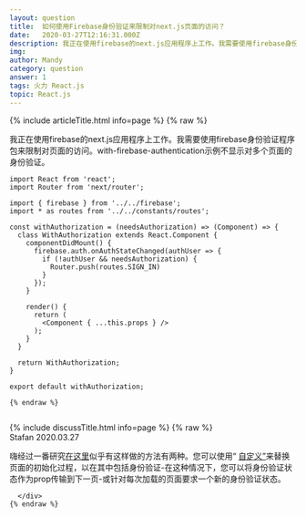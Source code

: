 ```yaml
---
layout: question
title:  如何使用Firebase身份验证来限制对next.js页面的访问？
date:   2020-03-27T12:16:31.000Z
description: 我正在使用firebase的next.js应用程序上工作。我需要使用firebase身份验证程序包来限制对页面的访问。with-firebase-auth...
img: 
author: Mandy
category: question
answer: 1
tags: 火力 React.js
topic: React.js
---
```

<div class="article-root">
  <div class="article">
    {% include articleTitle.html info=page %}
    {% raw %}
    <div class="article-content"><p><font style="vertical-align: inherit;"><font style="vertical-align: inherit;">我正在使用firebase的next.js应用程序上工作。</font><font style="vertical-align: inherit;">我需要使用firebase身份验证程序包来限制对页面的访问。</font><font style="vertical-align: inherit;">with-firebase-authentication示例不显示对多个页面的身份验证。</font></font></p>

<pre><code>import React from 'react';<font></font>
import Router from 'next/router';<font></font>
<font></font>
import { firebase } from '../../firebase';<font></font>
import * as routes from '../../constants/routes';<font></font>
<font></font>
const withAuthorization = (needsAuthorization) =&gt; (Component) =&gt; {<font></font>
  class WithAuthorization extends React.Component {<font></font>
    componentDidMount() {<font></font>
      firebase.auth.onAuthStateChanged(authUser =&gt; {<font></font>
        if (!authUser &amp;&amp; needsAuthorization) {<font></font>
          Router.push(routes.SIGN_IN)<font></font>
        }<font></font>
      });<font></font>
    }<font></font>
<font></font>
    render() {<font></font>
      return (<font></font>
        &lt;Component { ...this.props } /&gt;<font></font>
      );<font></font>
    }<font></font>
  }<font></font>
<font></font>
  return WithAuthorization;<font></font>
}<font></font>
<font></font>
export default withAuthorization;<font></font>
</code></pre></div>
    {% endraw %}
  </div>
  <p style="height: 0;width:0;overflow: hidden;"> 第3811篇《如何使用Firebase身份验证来限制对next.js页面的访问？》来自Winter(https://github.com/aiyld/aiyld.github.io)的站点</p>
  <div class="discuss-wrapper">
    {% include discussTitle.html info=page %}
    {% raw %}
    <div class="discuss-item">
        <div class="discuss-parent">
          <div class="discuss-meta">
            <span class="discuss-user">Stafan</span>
            <span class="discuss-time">2020.03.27</span>
          </div>
          <div class="discuss-comment"><p><font style="vertical-align: inherit;"><font style="vertical-align: inherit;">嗨经过一番研究</font></font><a href="https://github.com/iaincollins/nextjs-starter/issues/12" rel="nofollow noreferrer"><font style="vertical-align: inherit;"><font style="vertical-align: inherit;">在这里</font></font></a><font style="vertical-align: inherit;"><font style="vertical-align: inherit;">似乎有这样做的方法有两种。</font><font style="vertical-align: inherit;">您可以使用“ </font></font><a href="https://github.com/zeit/next.js#custom-app" rel="nofollow noreferrer"><font style="vertical-align: inherit;"><font style="vertical-align: inherit;">自定义”</font></font></a><font style="vertical-align: inherit;"><font style="vertical-align: inherit;">来</font><font style="vertical-align: inherit;">替换页面的初始化过程，</font><font style="vertical-align: inherit;">以在其中包括身份验证-在这种情况下，您可以将身份验证状态作为prop传输到下一页-或针对每次加载的页面要求一个新的身份验证状态。</font></font></p></div>
        </div>
        
      </div>
    {% endraw %}
  </div>
<div>
